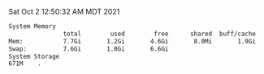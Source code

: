 Sat Oct  2 12:50:32 AM MDT 2021
```bash
System Memory
               total        used        free      shared  buff/cache   available
Mem:           7.7Gi       1.2Gi       4.6Gi       8.0Mi       1.9Gi       6.0Gi
Swap:          7.6Gi       1.0Gi       6.6Gi
System Storage
671M	.
```
